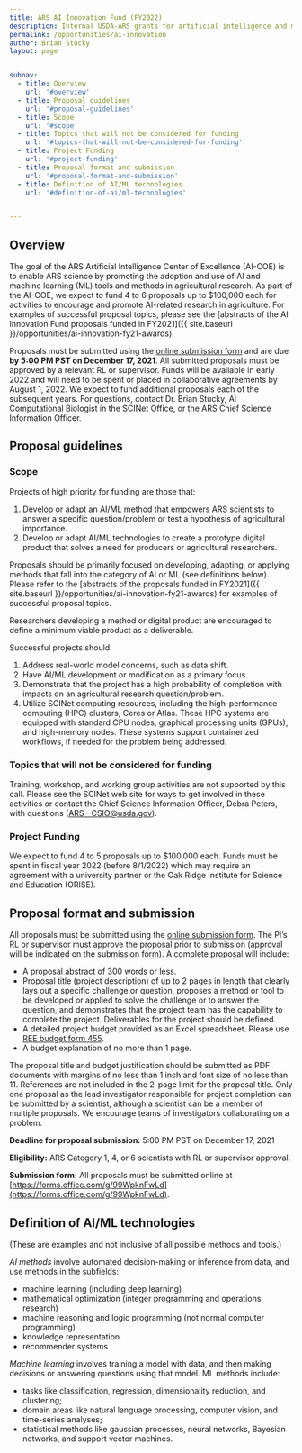 ```yaml
---
title: ARS AI Innovation Fund (FY2022)
description: Internal USDA-ARS grants for artificial intelligence and machine learning projects
permalink: /opportunities/ai-innovation
author: Brian Stucky 
layout: page


subnav:
  - title: Overview
    url: '#overview'
  - title: Proposal guidelines
    url: '#proposal-guidelines'
  - title: Scope
    url: '#scope'
  - title: Topics that will not be considered for funding
    url: '#topics-that-will-not-be-considered-for-funding'
  - title: Project Funding
    url: '#project-funding'
  - title: Proposal format and submission
    url: '#proposal-format-and-submission'
  - title: Definition of AI/ML technologies
    url: '#definition-of-ai/ml-technologies'


---
```


## Overview

The goal of the ARS Artificial Intelligence Center of Excellence (AI-COE) is to enable ARS science by promoting the adoption and use of AI and machine learning (ML) tools and methods in agricultural research. As part of the AI-COE, we expect to fund 4 to 6 proposals up to $100,000 each for activities to encourage and promote AI-related research in agriculture.  For examples of successful proposal topics, please see the [abstracts of the AI Innovation Fund proposals funded in FY2021]({{ site.baseurl }}/opportunities/ai-innovation-fy21-awards).
 
Proposals must be submitted using the [online submission form](https://forms.office.com/g/99WpknFwLd) and are due **by 5:00 PM PST on December 17, 2021**. All submitted proposals must be approved by a relevant RL or supervisor. Funds will be available in early 2022 and will need to be spent or placed in collaborative agreements by August 1, 2022. We expect to fund additional proposals each of the subsequent years. For questions, contact Dr. Brian Stucky, AI Computational Biologist in the SCINet Office, or the ARS Chief Science Information Officer.

## Proposal guidelines

### Scope

Projects of high priority for funding are those that:
1. Develop or adapt an AI/ML method that empowers ARS scientists to answer a specific question/problem or test a hypothesis of agricultural importance.
2. Develop or adapt AI/ML technologies to create a prototype digital product that solves a need for producers or agricultural researchers.

Proposals should be primarily focused on developing, adapting, or applying methods that fall into the category of AI or ML (see definitions below).  Please refer to the [abstracts of the proposals funded in FY2021]({{ site.baseurl }}/opportunities/ai-innovation-fy21-awards) for examples of successful proposal topics.

Researchers developing a method or digital product are encouraged to define a minimum viable product as a deliverable.
 
Successful projects should:
1. Address real-world model concerns, such as data shift.
2. Have AI/ML development or modification as a primary focus.
3. Demonstrate that the project has a high probability of completion with impacts on an agricultural research question/problem.
4. Utilize SCINet computing resources, including the high-performance computing (HPC) clusters, Ceres or Atlas. These HPC systems are equipped with standard CPU nodes, graphical processing units (GPUs), and high-memory nodes. These systems support containerized workflows, if needed for the problem being addressed.
 
### Topics that will not be considered for funding

Training, workshop, and working group activities are not supported by this call. Please see the SCINet web site for ways to get involved in these activities or contact the Chief Science Information Officer, Debra Peters, with questions (ARS--CSIO@usda.gov).
 
### Project Funding

We expect to fund 4 to 5 proposals up to $100,000 each. Funds must be spent in fiscal year 2022 (before 8/1/2022) which may require an agreement with a university partner or the Oak Ridge Institute for Science and Education (ORISE).
 
## Proposal format and submission

All proposals must be submitted using the [online submission form](https://forms.office.com/g/99WpknFwLd).  The PI’s RL or supervisor must approve the proposal prior to submission (approval will be indicated on the submission form).  A complete proposal will include:
* A proposal abstract of 300 words or less.
* Proposal title (project description) of up to 2 pages in length that clearly lays out a specific challenge or question, proposes a method or tool to be developed or applied to solve the challenge or to answer the question, and demonstrates that the project team has the capability to complete the project.  Deliverables for the project should be defined.
* A detailed project budget provided as an Excel spreadsheet. Please use [REE budget form 455](https://www.ars.usda.gov/ARSUserFiles/FMAD/Agreements/ree-455-112018.xlsx).
* A budget explanation of no more than 1 page.

The proposal title and budget justification should be submitted as PDF documents with margins of no less than 1 inch and font size of no less than 11.  References are not included in the 2-page limit for the proposal title.  Only one proposal as the lead investigator responsible for project completion can be submitted by a scientist, although a scientist can be a member of multiple proposals. We encourage teams of investigators collaborating on a problem.
 
**Deadline for proposal submission:** 5:00 PM PST on December 17, 2021  
 
**Eligibility:** ARS Category 1, 4, or 6 scientists with RL or supervisor approval.
 
**Submission form:** All proposals must be submitted online at [https://forms.office.com/g/99WpknFwLd](https://forms.office.com/g/99WpknFwLd).
 
## Definition of AI/ML technologies

(These are examples and not inclusive of all possible methods and tools.)
 
_AI methods_ involve automated decision-making or inference from data, and use methods in the subfields:
* machine learning (including deep learning)
* mathematical optimization (integer programming and operations research)
* machine reasoning and logic programming (not normal computer programming)
* knowledge representation
* recommender systems

_Machine learning_ involves training a model with data, and then making decisions or answering questions using that model. ML methods include:
* tasks like classification, regression, dimensionality reduction, and clustering;
* domain areas like natural language processing, computer vision, and time-series analyses;
* statistical methods like gaussian processes, neural networks, Bayesian networks, and support vector machines.

